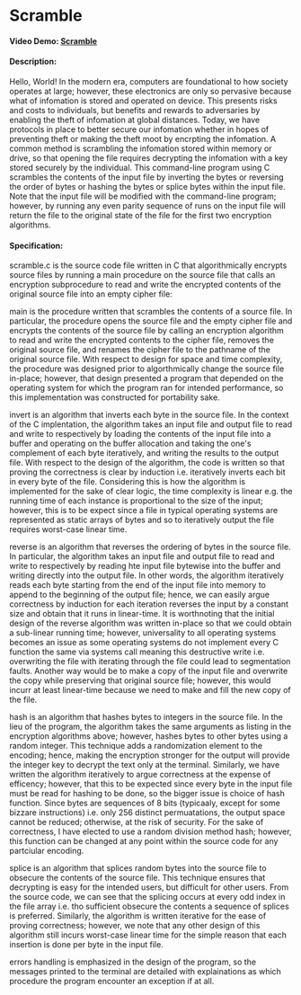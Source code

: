 # Scramble
#### Video Demo:  [Scramble](https://youtu.be/97oNN-riFhc)
#### Description:
Hello, World! In the modern era, computers are foundational to how society operates at large; however, these electronics are only so pervasive because what of infomation is stored and operated on device. This presents risks and costs to individuals, but benefits and rewards to adversaries by enabling the theft of infomation at global distances. Today, we have protocols in place to better secure our infomation whether in hopes of preventing theft or making the theft moot by encrpting the infomation. A common method is scrambling the infomation stored within memory or drive, so that opening the file requires decrypting the infomation with a key stored securely by the individual. This command-line program using C scrambles the contents of the input file by inverting the bytes or reversing the order of bytes or hashing the bytes or splice bytes within the input file. Note that the input file will be modified with the command-line program; however, by running any even parity sequence of runs on the input file will return the file to the original state of the file for the first two encryption algorithms.
#### Specification:
scramble.c is the source code file written in C that algorithmically encrypts source files by running a main procedure on the source file that calls an encryption subprocedure to read and write the encrypted contents of the original source file into an empty cipher file:

main is the procedure written that scrambles the contents of a source file. In particular, the procedure opens the source file and the empty cipher file and encrypts the contents of the source file by calling an encryption algorithm to read and write the encrypted contents to the cipher file, removes the original source file, and renames the cipher file to the pathname of the original source file. With respect to design for space and time complexity, the procedure was designed prior to algorthmically change the source file in-place; however, that design presented a program that depended on the operating system for which the program ran for intended performance, so this implementation was constructed for portability sake.

invert is an algorithm that inverts each byte in the source file. In the context of the C implentation, the algorithm takes an input file and output file to read and write to respectively by loading the contents of the input file into a buffer and operating on the buffer allocation and taking the one's complement of each byte iteratively, and writing the results to the output file. With respect to the design of the algorithm, the code is written so that proving the correctness is clear by induction i.e. iteratively inverts each bit in every byte of the file. Considering this is how the algorithm is implemented for the sake of clear logic, the time complexity is linear e.g. the running time of each instance is proportional to the size of the input; however, this is to be expect since a file in typical operating systems are represented as static arrays of bytes and so to iteratively output the file requires worst-case linear time.

reverse is an algorithm that reverses the ordering of bytes in the source file. In particular, the algorithm takes an input file and output file to read and write to respectively by reading hte input file bytewise into the buffer and writing directly into the output file. In other words, the algorithm iteratively reads each byte starting from the end of the input file into memory to append to the beginning of the output file; hence, we can easily argue correctness by induction for each iteration reverses the input by a constant size and obtain that it runs in linear-time. It is worthnoting that the initial design of the reverse algorithm was written in-place so that we could obtain a sub-linear running time; however, universality to all operating systems becomes an issue as some operating systems do not implement every C function the same via systems call meaning this destructive write i.e. overwriting the file with iterating through the file could lead to segmentation faults. Another way would be to make a copy of the input file and overwrite the copy while preserving that original source file; however, this would incurr at least linear-time because we need to make and fill the new copy of the file.

hash is an algorithm that hashes bytes to integers in the source file. In the lieu of the program, the algorithm takes the same arguments as listing in the encryption algorithms above; however, hashes bytes to other bytes using a random integer. This technique adds a randomization element to the encoding; hence, making the encryption stronger for the output will provide the integer key to decrypt the text only at the terminal. Similarly, we have written the algorithm iteratively to argue correctness at the expense of efficency; however, that this to be expected since every byte in the input file must be read for hashing to be done, so the bigger issue is choice of hash function. Since bytes are sequences of 8 bits (typicaaly, except for some bizzare instructions) i.e. only 256 distinct permuatations, the output space cannot be reduced; otherwise, at the risk of security. For the sake of correctness, I have elected to use a random division method hash; however, this function can be changed at any point within the source code for any partciular encoding.

splice is an algorithm that splices random bytes into the source file to obsecure the contents of the source file. This technique ensures that decrypting is easy for the intended users, but difficult for other users. From the source code, we can see that the splicing occurs at every odd index in the file array i.e. tho sufficient obsecure the contents a sequence of splices is preferred. Similarly, the algorithm is written iterative for the ease of proving correctness; however, we note that any other design of this algorithm still incurs worst-case linear time for the simple reason that each insertion is done per byte in the input file.

errors handling is emphasized in the design of the program, so the messages printed to the terminal are detailed with explainations as which procedure the program encounter an exception if at all. 
